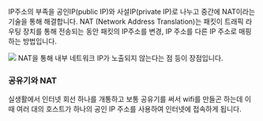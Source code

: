 IP주소의 부족을 공인IP(public IP)와 사설IP(private IP)로 나누고 중간에 NAT이라는 기술을 통해 해결합니다.
NAT (Network Address Translation)는 패킷이 트래픽 라우팅 장치를 통해 전송되는 동안 패킷의 IP주소를 변경, IP 주소를 다른 IP 주소로 매핑하는 방법입니다.

![](https://velog.velcdn.com/images/cjllee/post/fdef3267-329d-44fd-898e-12e6b8a5e18c/image.png)
NAT을 통해 내부 네트워크 IP가 노출되지 않는다는 점 등이 장점입니다.

### 공유기와 NAT
실생활에서 인터넷 회선 하나를 개통하고 보통 공유기를 써서 wifi를 만들곤 하는데 이 때 여러 대의 호스트가 하나의 공인 IP 주소를 사용하여 인터넷에 접속하게 됩니다.
